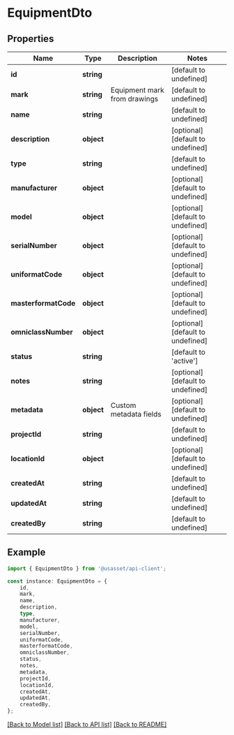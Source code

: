 # EquipmentDto


## Properties

Name | Type | Description | Notes
------------ | ------------- | ------------- | -------------
**id** | **string** |  | [default to undefined]
**mark** | **string** | Equipment mark from drawings | [default to undefined]
**name** | **string** |  | [default to undefined]
**description** | **object** |  | [optional] [default to undefined]
**type** | **string** |  | [default to undefined]
**manufacturer** | **object** |  | [optional] [default to undefined]
**model** | **object** |  | [optional] [default to undefined]
**serialNumber** | **object** |  | [optional] [default to undefined]
**uniformatCode** | **object** |  | [optional] [default to undefined]
**masterformatCode** | **object** |  | [optional] [default to undefined]
**omniclassNumber** | **object** |  | [optional] [default to undefined]
**status** | **string** |  | [default to 'active']
**notes** | **string** |  | [optional] [default to undefined]
**metadata** | **object** | Custom metadata fields | [optional] [default to undefined]
**projectId** | **string** |  | [default to undefined]
**locationId** | **object** |  | [optional] [default to undefined]
**createdAt** | **string** |  | [default to undefined]
**updatedAt** | **string** |  | [default to undefined]
**createdBy** | **string** |  | [default to undefined]

## Example

```typescript
import { EquipmentDto } from '@usasset/api-client';

const instance: EquipmentDto = {
    id,
    mark,
    name,
    description,
    type,
    manufacturer,
    model,
    serialNumber,
    uniformatCode,
    masterformatCode,
    omniclassNumber,
    status,
    notes,
    metadata,
    projectId,
    locationId,
    createdAt,
    updatedAt,
    createdBy,
};
```

[[Back to Model list]](../README.md#documentation-for-models) [[Back to API list]](../README.md#documentation-for-api-endpoints) [[Back to README]](../README.md)
